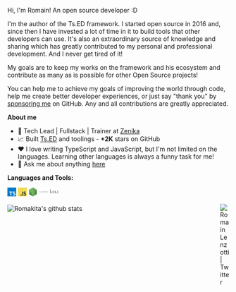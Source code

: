 Hi, I'm Romain! An open source developer :D

I'm the author of the Ts.ED framework. I started open source in 2016 and, since then I have invested a lot of time in it to build tools that other developers can use. It's also an extraordinary source of knowledge and sharing which has greatly contributed to my personal and professional development.
And I never get tired of it!

My goals are to keep my works on the framework and his ecosystem and contribute as many as is possible for other Open Source projects!

You can help me to achieve my goals of improving the world through code, help me create better developer experiences, or just say "thank you" by [sponsoring me](https://github.com/sponsors/Romakita) on GitHub. Any and all contributions are greatly appreciated.

**About me**

- 💼 Tech Lead | Fullstack | Trainer at [Zenika](http://zenika.com/)
- 📈 Built [Ts.ED](https://tsed.io) and toolings - **+2K** stars on GitHub
- ❤️ I love writing TypeScript and JavaScript, but I'm not limited on the languages. Learning other languages is always a funny task for me!
- 💬 Ask me about anything [here](https://github.com/romakita/romakita/issues)

**Languages and Tools:**  

<code><img height="20" src="https://raw.githubusercontent.com/github/explore/80688e429a7d4ef2fca1e82350fe8e3517d3494d/topics/typescript/typescript.png"></code>
<code><img height="20" src="https://raw.githubusercontent.com/github/explore/80688e429a7d4ef2fca1e82350fe8e3517d3494d/topics/javascript/javascript.png"></code>
<code><img height="20" src="https://raw.githubusercontent.com/github/explore/80688e429a7d4ef2fca1e82350fe8e3517d3494d/topics/nodejs/nodejs.png"></code> 
<code><img height="20" src="https://raw.githubusercontent.com/github/explore/80688e429a7d4ef2fca1e82350fe8e3517d3494d/topics/express/express.png"></code> 
<code><img height="20" src="https://raw.githubusercontent.com/github/explore/80688e429a7d4ef2fca1e82350fe8e3517d3494d/topics/koa/koa.png"></code> 

<img align="center" src="https://github-readme-stats.vercel.app/api?username=Romakita&show_icons=true&include_all_commits=true&theme=buefy&hide_border=true" alt="Romakita's github stats" />

<a href="https://twitter.com/Romakita">
  <img align="right" alt="Romain Lenzotti | Twitter" width="21px" src="https://raw.githubusercontent.com/anuraghazra/anuraghazra/master/assets/twitter.svg" />
</a>
